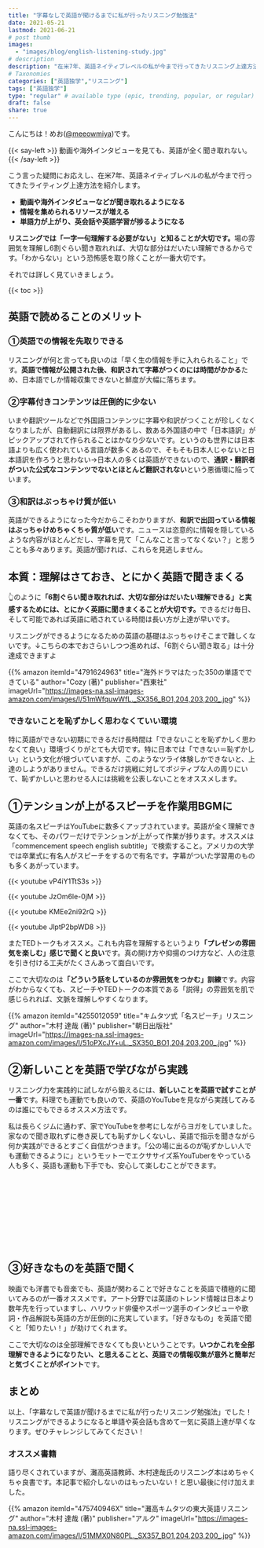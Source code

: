 ```yaml
---
title: "字幕なしで英語が聞けるまでに私が行ったリスニング勉強法"
date: 2021-05-21
lastmod: 2021-06-21
# post thumb
images:
  - "images/blog/english-listening-study.jpg"
# description
description: "在米7年、英語ネイティブレベルの私が今まで行ってきたリスニング上達方法を紹介します"
# Taxonomies
categories: ["英語独学","リスニング"]
tags: ["英語独学"]
type: "regular" # available type (epic, trending, popular, or regular)
draft: false
share: true
---
```


こんにちは！めお(<u><a href="https://twitter.com/meeowmiya" target="_blank">@meeowmiya</a></u>)です。

{{< say-left >}}
動画や海外インタビューを見ても、英語が全く聞き取れない。
{{< /say-left >}}

こう言った疑問にお応えし、在米7年、英語ネイティブレベルの私が今まで行ってきたライティング上達方法を紹介します。


* **動画や海外インタビューなどが聞き取れるようになる**
* **情報を集められるリソースが増える**
* **単語力が上がり、英会話や英語学習が捗るようになる**

<span class="keiko-red">**リスニングでは「一字一句理解する必要がない」と知ることが大切です。**</span>場の雰囲気を理解し6割ぐらい聞き取れれば、大切な部分はだいたい理解できるからです。「わからない」という恐怖感を取り除くことが一番大切です。

それでは詳しく見ていきましょう。

{{< toc >}}

## 英語で読めることのメリット

### ①英語での情報を先取りできる

リスニングが何と言っても良いのは「早く生の情報を手に入れられること」です。<span class="keiko-red">**英語で情報が公開された後、和訳されて字幕がつくのには時間がかかる**</span>ため、日本語でしか情報収集できないと鮮度が大幅に落ちます。


### ②字幕付きコンテンツは圧倒的に少ない

いまや翻訳ツールなどで外国語コンテンツに字幕や和訳がつくことが珍しくなくなりましたが、自動翻訳には限界があるし、数ある外国語の中で「日本語訳」がピックアップされて作られることはかなり少ないです。というのも世界には日本語よりも広く使われている言語が数多くあるので、そもそも日本人じゃないと日本語訳を作ろうと思わない→日本人の多くは英語ができないので、<span class="keiko-red">**通訳・翻訳者がついた公式なコンテンツでないとほとんど翻訳されない**</span>という悪循環に陥っています。


### ③和訳はぶっちゃけ質が低い

英語ができるようになった今だからこそわかりますが、<span class="keiko-red">**和訳で出回っている情報はぶっちゃけめちゃくちゃ質が低い**</span>です。ニュースは恣意的に情報を隠しているような内容がほとんどだし、字幕を見て「こんなこと言ってなくない？」と思うことも多々あります。英語が聞ければ、これらを見逃しません。


## 本質：理解はさておき、とにかく英語で聞きまくる

👆のように<span class="keiko-red">**「6割ぐらい聞き取れれば、大切な部分はだいたい理解できる」と実感するためには、とにかく英語に聞きまくることが大切です。**</span>できるだけ毎日、そして可能であれば英語に晒されている時間は長い方が上達が早いです。

リスニングができるようになるための英語の基礎はぶっちゃけそこまで難しくないです。↓こちらの本でおさらいしつつ進めれば、「6割ぐらい聞き取る」は十分達成できますよ

{{% amazon 
 itemId="4791624963"
 title="海外ドラマはたった350の単語でできている"
 author="Cozy  (著)"
 publisher="西東社"
 imageUrl="https://images-na.ssl-images-amazon.com/images/I/51mWfquwWfL._SX356_BO1,204,203,200_.jpg"
%}}

### できないことを恥ずかしく思わなくていい環境

特に英語ができない初期にできるだけ長時間は「できないことを恥ずかしく思わなくて良い」環境づくりがとても大切です。特に日本では「できない＝恥ずかしい」という文化が根づいていますが、このようなツライ体験しかできないと、上達のしようがありません。できるだけ挑戦に対してポジティブな人の周りにいて、恥ずかしいと思わせる人には挑戦を公表しないことをオススメします。

## ①テンションが上がるスピーチを作業用BGMに


英語の名スピーチはYouTubeに数多くアップされています。英語が全く理解できなくても、そのパワーだけでテンションが上がって作業が捗ります。オススメは「commencement speech english subtitle」で検索すること。アメリカの大学では卒業式に有名人がスピーチをするので有名です。字幕がついた学習用のものも多くあがっています。

{{< youtube vP4iY1TtS3s >}}<br>

{{< youtube JzOm6le-0jM >}}<br>

{{< youtube KMEe2ni92rQ >}}<br>

{{< youtube JlptP2bpWD8 >}}<br>


またTEDトークもオススメ。これも内容を理解するというより<span class="keiko-red">**「プレゼンの雰囲気を楽しむ」感じで聞くと良い**</span>です。真の開け方や抑揚のつけ方など、人の注意を引き付ける工夫がたくさんあって面白いです。

ここで大切なのは<span class="keiko-red">**「どういう話をしているのか雰囲気をつかむ」訓練**</span>です。内容がわからなくても、スピーチやTEDトークの本質である「説得」の雰囲気を肌で感じられれば、文脈を理解しやすくなります。

{{% amazon 
 itemId="4255012059"
 title="キムタツ式「名スピーチ」リスニング"
 author="木村 達哉  (著)"
 publisher="朝日出版社"
 imageUrl="https://images-na.ssl-images-amazon.com/images/I/51oPXcJY+uL._SX350_BO1,204,203,200_.jpg"
%}}

## ②新しいことを英語で学びながら実践

リスニング力を実践的に試しながら鍛えるには、<span class="keiko-red">**新しいことを英語で試すことが一番**</span>です。料理でも運動でも良いので、英語のYouTubeを見ながら実践してみるのは誰にでもできるオススメ方法です。

私は長らくジムに通わず、家でYouTubeを参考にしながらヨガをしていました。家なので聞き取れずに巻き戻しても恥ずかしくないし、英語で指示を聞きながら何か実践ができるとすごく自信がつきます。「公の場に出るのが恥ずかしい人でも運動できるように」というモットーでエクササイズ系YouTuberをやっている人も多く、英語も運動も下手でも、安心して楽しむことができます。

<div class="iframely-embed"><div class="iframely-responsive" style="height: 140px; padding-bottom: 0;"><a href="https://www.youtube.com/user/yogawithadriene" data-iframely-url="//cdn.iframe.ly/O8gInMO"></a></div></div><script async src="//cdn.iframe.ly/embed.js" charset="utf-8"></script>

## ③好きなものを英語で聞く


映画でも洋書でも音楽でも、英語が関わることで好きなことを英語で積極的に聞いてみるのが一番オススメです。アート分野では英語のトレンド情報は日本より数年先を行っていますし、ハリウッド俳優やスポーツ選手のインタビューや歌詞・作品解説も英語の方が圧倒的に充実しています。「好きなもの」を英語で聞くと「知りたい！」が助けてくれます。

ここで大切なのは全部理解できなくても良いということです。<span class="keiko-red">**いつかこれを全部理解できるようになりたい、と思えることと、英語での情報収集が意外と簡単だと気づくことがポイント**</span>です。

## まとめ


以上、「字幕なしで英語が聞けるまでに私が行ったリスニング勉強法」でした！リスニングができるようになると単語や英会話も含めて一気に英語上達が早くなります。ぜひチャレンジしてみてください！

### オススメ書籍

語り尽くされていますが、灘高英語教師、木村達哉氏のリスニング本はめちゃくちゃ良書です。本記事で紹介しないのはもったいない！と思い最後に付け加えました。

{{% amazon 
 itemId="475740946X"
 title="灘高キムタツの東大英語リスニング"
 author="木村 達哉  (著)"
 publisher="アルク"
 imageUrl="https://images-na.ssl-images-amazon.com/images/I/51MMX0N80PL._SX357_BO1,204,203,200_.jpg"
%}}


